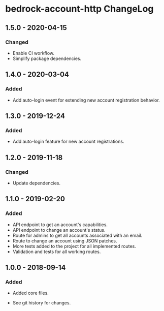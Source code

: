 # bedrock-account-http ChangeLog

## 1.5.0 - 2020-04-15

### Changed
- Enable CI workflow.
- Simplify package dependencies.

## 1.4.0 - 2020-03-04

### Added
- Add auto-login event for extending new account registration
  behavior.

## 1.3.0 - 2019-12-24

### Added
- Add auto-login feature for new account registrations.

## 1.2.0 - 2019-11-18

### Changed
- Update dependencies.

## 1.1.0 - 2019-02-20

### Added
- API endpoint to get an account's capabilities.
- API endpoint to change an account's status.
- Route for admins to get all accounts associated with an email.
- Route to change an account using JSON patches.
- More tests added to the project for all implemented routes.
- Validation and tests for all working routes.

## 1.0.0 - 2018-09-14

### Added
- Added core files.

- See git history for changes.
